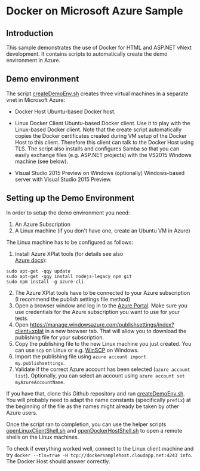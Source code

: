 # Docker on Microsoft Azure Sample

## Introduction

This sample demonstrates the use of Docker for HTML and ASP.NET vNext
development. It contains scripts to automatically create the demo
environment in Azure.

## Demo environment

The script [createDemoEnv.sh](createDemoEnv.sh) creates three
virtual machines in a separate vnet in Microsoft Azure:

* Docker Host
  Ubuntu-based Docker host.

* Linux Docker Client
  Ubuntu-based Docker client. Use it to play with the Linux-based Docker
  client. Note that the create script automatically copies
  the Docker certificates created during VM setup of the Docker Host to
  this client. Therefore this client can talk to the Docker Host using TLS.
  The script also installs and configures Samba so that you can easily
  exchange files (e.g. ASP.NET projects) with the VS2015 Windows machine
  (see below).

* Visual Studio 2015 Preview on Windows (optionally)
  Windows-based server with Visual Studio 2015 Preview.

## Setting up the Demo Environment

In order to setup the demo environment you need:

1. An Azure Subscription
2. A Linux machine (if you don't have one, create an Ubuntu VM in Azure)

The Linux machine has to be configured as follows:

1. Install Azure XPlat tools (for details see also  
   [Azure docs](http://azure.microsoft.com/en-us/documentation/articles/xplat-cli/)):
```
sudo apt-get -qqy update
sudo apt-get -qqy install nodejs-legacy npm git
sudo npm install -g azure-cli
```

2. The Azure XPlat tools have to be connected to your Azure subscription (I recommend
   the publish settings file method)
  1. Open a browser window and log in to the [Azure Portal](http://portal.azure.com). Make
     sure you use credentials for the Azure subscription you want to use for your tests.
  2. Open https://manage.windowsazure.com/publishsettings/index?client=xplat in a new browser
     tab. That will allow you to download the publishing file for your subscription.
  3. Copy the publishing file to the new Linux machine you just created. You can use
     `scp` on Linux or e.g. [WinSCP](http://winscp.net/eng/index.php) on Windows.
  4. Import the publishing file using `azure account import my.publishsettings`.
  5. Validate if the correct Azure account has been selected (`azure account list`).
     Optionally, you can select an account using `azure account set myAzureAccountName`.
   
If you have that, clone this Github repository and run [createDemoEnv.sh](blob/master/createDemoEnv.sh).
You will probably need to adapt the name constants (specifically `prefix`) at the beginning 
of the file as the names might already be taken by other Azure users.

Once the script ran to completion, you can use the helper scripts 
[openLinuxClientShell.sh](openLinuxClientShell.sh) and
[openDockerHostShell.sh](openDockerHostShell.sh) to open a remote shells
on the Linux machines.

To check if everything worked well, connect to the Linux client machine and try
`docker --tls=true -H tcp://dockersamplehost.cloudapp.net:4243 info`. The Docker
Host should answer correctly.


